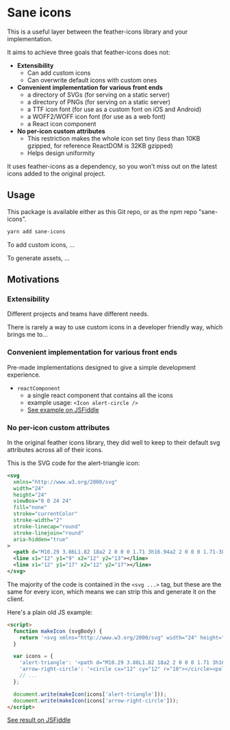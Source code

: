 # Sane icons

This is a useful layer between the feather-icons library and your implementation.

It aims to achieve three goals that feather-icons does not:
  - **Extensibility**
    - Can add custom icons
    - Can overwrite default icons with custom ones
  - **Convenient implementation for various front ends**
    - a directory of SVGs (for serving on a static server)
    - a directory of PNGs (for serving on a static server)
    - a TTF icon font (for use as a custom font on iOS and Android)
    - a WOFF2/WOFF icon font (for use as a web font)
    - a React icon component
  - **No per-icon custom attributes**
    - This restriction makes the whole icon set tiny
      (less than 10KB gzipped, for reference ReactDOM is 32KB gzipped)
    - Helps design uniformity

It uses feather-icons as a dependency, so you won't miss out on the latest
icons added to the original project.

## Usage

This package is available either as this Git repo, or as the npm repo "sane-icons".

```bash
yarn add sane-icons
```

To add custom icons, ...

To generate assets, ...

## Motivations

### Extensibility

Different projects and teams have different needs.

There is rarely a way to use custom icons in a developer friendly way, which
brings me to...

### Convenient implementation for various front ends

Pre-made implementations designed to give a simple development experience.

- `reactComponent`
  - a single react component that contains all the icons
  - example usage: `<Icon alert-circle />`
  - [See example on JSFiddle](https://jsfiddle.net/amn7x6L0)

### No per-icon custom attributes

In the original feather icons library, they did well to keep to their
default svg attributes across all of their icons.

This is the SVG code for the alert-triangle icon:

```xml
<svg
  xmlns="http://www.w3.org/2000/svg"
  width="24"
  height="24"
  viewBox="0 0 24 24"
  fill="none"
  stroke="currentColor"
  stroke-width="2"
  stroke-linecap="round"
  stroke-linejoin="round"
  aria-hidden="true"
>
  <path d="M10.29 3.86L1.82 18a2 2 0 0 0 1.71 3h16.94a2 2 0 0 0 1.71-3L13.71 3.86a2 2 0 0 0-3.42 0z"></path>
  <line x1="12" y1="9" x2="12" y2="13"></line>
  <line x1="12" y1="17" x2="12" y2="17"></line>
</svg>
```

The majority of the code is contained in the `<svg ...>` tag, but these are the same for
every icon, which means we can strip this and generate it on the client.

Here's a plain old JS example:

```html
<script>
  function makeIcon (svgBody) {
    return '<svg xmlns="http://www.w3.org/2000/svg" width="24" height="24" viewBox="0 0 24 24" fill="none" stroke="currentColor" stroke-width="2" stroke-linecap="round" stroke-linejoin="round" aria-hidden="true">' + svgBody + '</svg>';
  }

  var icons = {
    'alert-triangle': '<path d="M10.29 3.86L1.82 18a2 2 0 0 0 1.71 3h16.94a2 2 0 0 0 1.71-3L13.71 3.86a2 2 0 0 0-3.42 0z"></path><line x1="12" y1="9" x2="12" y2="13"></line><line x1="12" y1="17" x2="12" y2="17"></line>',
    'arrow-right-circle': '<circle cx="12" cy="12" r="10"></circle><polyline points="12 16 16 12 12 8"></polyline><line x1="8" y1="12" x2="16" y2="12"></line>',
    // ...
  };

  document.write(makeIcon(icons['alert-triangle']));
  document.write(makeIcon(icons['arrow-right-circle']));
</script>
```

[See result on JSFiddle](https://jsfiddle.net/vhesjmLg/)
